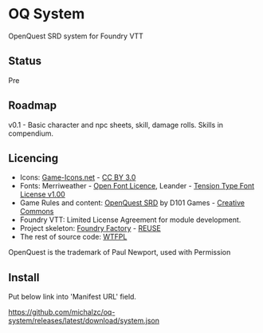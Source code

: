 # OQ System

OpenQuest SRD system for Foundry VTT

## Status

Pre

## Roadmap

v0.1 - Basic character and npc sheets, skill, damage rolls. Skills in compendium.

## Licencing

* Icons: [Game-Icons.net](https://game-icons.net/) - [CC BY 3.0](http://creativecommons.org/licenses/by/3.0/)
* Fonts: Merriweather - [Open Font Licence](https://openfontlicense.org/), Leander - [Tension Type Font License v1.00](https://www.fontsquirrel.com/license/leander)
* Game Rules and content: [OpenQuest SRD](https://openquestrpg.com/srd/) by D101 Games - [Creative Commons](https://creativecommons.org/)
* Foundry VTT: Limited License Agreement for module development.
* Project skeleton: [Foundry Factory](https://github.com/ghost-fvtt/foundry-factory) - [REUSE](https://reuse.software/)
* The rest of source code: [WTFPL](http://www.wtfpl.net/)

OpenQuest is the trademark of Paul Newport, used with Permission

## Install
Put below link into 'Manifest URL' field.

https://github.com/michalzc/oq-system/releases/latest/download/system.json
